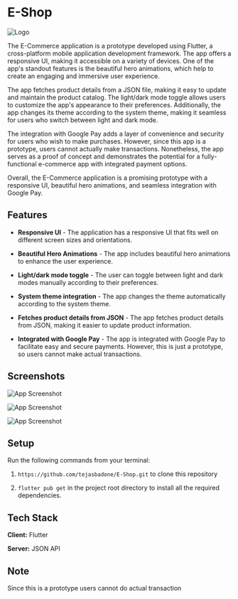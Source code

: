 # E-Shop

![Logo](https://github.com/tejasbadone/E-Shop/blob/main/assets/app_logo.png?raw=true)

The E-Commerce application is a prototype developed using Flutter, a cross-platform mobile application development framework. The app offers a responsive UI, making it accessible on a variety of devices. One of the app's standout features is the beautiful hero animations, which help to create an engaging and immersive user experience.

The app fetches product details from a JSON file, making it easy to update and maintain the product catalog. The light/dark mode toggle allows users to customize the app's appearance to their preferences. Additionally, the app changes its theme according to the system theme, making it seamless for users who switch between light and dark mode.

The integration with Google Pay adds a layer of convenience and security for users who wish to make purchases. However, since this app is a prototype, users cannot actually make transactions. Nonetheless, the app serves as a proof of concept and demonstrates the potential for a fully-functional e-commerce app with integrated payment options.

Overall, the E-Commerce application is a promising prototype with a responsive UI, beautiful hero animations, and seamless integration with Google Pay.

## Features

- **Responsive UI** - The application has a responsive UI that fits well on different screen sizes and orientations.

- **Beautiful Hero Animations** - The app includes beautiful hero animations to enhance the user experience.

- **Light/dark mode toggle** - The user can toggle between light and dark modes manually according to their preferences.

- **System theme integration** - The app changes the theme automatically according to the system theme.

- **Fetches product details from JSON** - The app fetches product details from JSON, making it easier to update product information.

- **Integrated with Google Pay** - The app is integrated with Google Pay to facilitate easy and secure payments. However, this is just a prototype, so users cannot make actual transactions.

## Screenshots

![App Screenshot](https://tejasbadone.web.app/assets/img/portfolio/apps/eshop/eshop1-01.png)

![App Screenshot](https://tejasbadone.web.app/assets/img/portfolio/apps/eshop/eshop2-01.png)

![App Screenshot](https://tejasbadone.web.app/assets/img/portfolio/apps/eshop/eshop3-01.png)

## Setup

Run the following commands from your terminal:

1. `https://github.com/tejasbadone/E-Shop.git` to clone this repository

2. `flutter pub get` in the project root directory to install all the required dependencies.

## Tech Stack

**Client:** Flutter

**Server:** JSON API

## Note

Since this is a prototype users cannot do actual transaction
